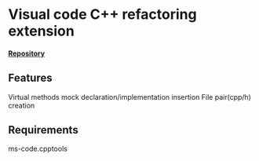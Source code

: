 # Visual code C++ refactoring extension

#### [Repository](https://github.com/barynton/cppref)&nbsp;&nbsp;

## Features

Virtual methods mock declaration/implementation insertion
File pair(cpp/h) creation

## Requirements

ms-code.cpptools
